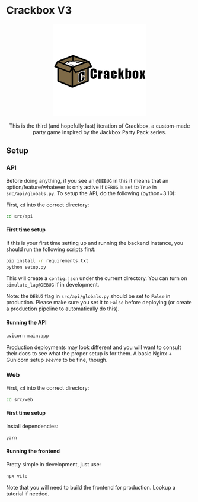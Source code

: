 # Crackbox V3
<p align="center">
  <img src="https://github.com/Kyrixty/crackbox-v3/blob/main/src/web/public/imgs/crackbox-logo-name.png?raw=true" />
</p>

<p style="text-align: center;">
  This is the third (and hopefully last) iteration of Crackbox, a custom-made party game inspired by the Jackbox Party Pack series.
</p>

## Setup

### API
Before doing anything, if you see an `@DEBUG` in this it means that an option/feature/whatever is only active if `DEBUG` is set to `True` in `src/api/globals.py`.
To setup the API, do the following (python=3.10):

First, `cd` into the correct directory:
```bash
cd src/api
```

#### First time setup
If this is your first time setting up and running the backend instance, you should run the following scripts first:

```bash
pip install -r requirements.txt
python setup.py
```
This will create a `config.json` under the current directory. You can turn on `simulate_lag@DEBUG` if in development.

Note: the `DEBUG` flag in `src/api/globals.py` should be set to `False` in production. Please make sure you set it to `False`
before deploying (or create a production pipeline to automatically do this).

#### Running the API
```bash
uvicorn main:app
```

Production deployments may look different and you will want to consult their docs to see what the proper setup is for them.
A basic Nginx + Gunicorn setup *seems* to be fine, though.

### Web
First, `cd` into the correct directory:
```bash
cd src/web
```

#### First time setup
Install dependencies:
```bash
yarn
```

#### Running the frontend
Pretty simple in development, just use:
```bash
npx vite
```
Note that you will need to build the frontend for production. Lookup a tutorial if needed.
